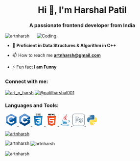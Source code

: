 <h1 align="center">Hi 👋, I'm Harshal Patil</h1>
<h3 align="center">A passionate frontend developer from India</h3>
<img align= "right" alt="Coding" width="400" src="https://cdn.dribbble.com/users/1162077/screenshots/3848914/programmer.gif"</img>

<p align="left"> <img src="https://komarev.com/ghpvc/?username=artnharsh&label=Profile%20views&color=0e75b6&style=flat" alt="artnharsh" /> </p>

- 🌱 **Proficient in Data Structures & Algorithm in C++**

- 📫 How to reach me **artnharsh@gmail.com**

- ⚡ Fun fact **I am Funny**




<h3 align="left">Connect with me:</h3>
<p align="left">
<a href="https://instagram.com/art_n_harsh" target="blank"><img align="center" src="https://raw.githubusercontent.com/rahuldkjain/github-profile-readme-generator/master/src/images/icons/Social/instagram.svg" alt="art_n_harsh" height="30" width="40" /></a>
<a href="https://www.hackerrank.com/@patilharshal001" target="blank"><img align="center" src="https://raw.githubusercontent.com/rahuldkjain/github-profile-readme-generator/master/src/images/icons/Social/hackerrank.svg" alt="@patilharshal001" height="30" width="40" /></a>
</p>

<h3 align="left">Languages and Tools:</h3>
<p align="left"> <a href="https://www.cprogramming.com/" target="_blank" rel="noreferrer"> <img src="https://raw.githubusercontent.com/devicons/devicon/master/icons/c/c-original.svg" alt="c" width="40" height="40"/> </a> <a href="https://www.w3schools.com/cpp/" target="_blank" rel="noreferrer"> <img src="https://raw.githubusercontent.com/devicons/devicon/master/icons/cplusplus/cplusplus-original.svg" alt="cplusplus" width="40" height="40"/> </a> <a href="https://www.w3schools.com/css/" target="_blank" rel="noreferrer"> <img src="https://raw.githubusercontent.com/devicons/devicon/master/icons/css3/css3-original-wordmark.svg" alt="css3" width="40" height="40"/> </a> <a href="https://www.w3.org/html/" target="_blank" rel="noreferrer"> <img src="https://raw.githubusercontent.com/devicons/devicon/master/icons/html5/html5-original-wordmark.svg" alt="html5" width="40" height="40"/> </a> <a href="https://www.java.com" target="_blank" rel="noreferrer"> <img src="https://raw.githubusercontent.com/devicons/devicon/master/icons/java/java-original.svg" alt="java" width="40" height="40"/> </a> <a href="https://www.photoshop.com/en" target="_blank" rel="noreferrer"> <img src="https://raw.githubusercontent.com/devicons/devicon/master/icons/photoshop/photoshop-line.svg" alt="photoshop" width="40" height="40"/> </a> <a href="https://www.python.org" target="_blank" rel="noreferrer"> <img src="https://raw.githubusercontent.com/devicons/devicon/master/icons/python/python-original.svg" alt="python" width="40" height="40"/> </a> </p>

<p align="left"> <a href="https://github.com/ryo-ma/github-profile-trophy"><img src="https://github-profile-trophy.vercel.app/?username=artnharsh" alt="artnharsh" /></a> </p>

<p><img align="left" src="https://github-readme-stats.vercel.app/api/top-langs?username=artnharsh&show_icons=true&locale=en&layout=compact" alt="artnharsh" /></p>

<p>&nbsp;<img align="center" src="https://github-readme-stats.vercel.app/api?username=artnharsh&show_icons=true&locale=en" alt="artnharsh" /></p>

<p><img align="center" src="https://github-readme-streak-stats.herokuapp.com/?user=artnharsh&" alt="artnharsh" /></p>
